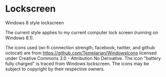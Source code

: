 Lockscreen
==========

Windows 8 style lockscreen

The current style applies to my current computer lock screen (running on Windows 8.1).

The icons used (wi-fi connection strength, facebook, twitter, and github octocat) are from https://github.com/Templarian/WindowsIcons licensed under Creative Commons 3.0 - Attribution No Derivative. The icon "battery fully charged" is traced from Windows lockscreen. The icons may be subject to copyright by their respective owners.
